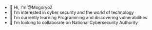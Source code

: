 - 👋 Hi, I’m @MogoryoZ
- 👀 I’m interested in cyber security and the world of technology
- 🌱 I’m currently learning Programming and discovering vulnerabilities
- 💞️ I’m looking to collaborate on National Cybersecurity Authority

<!---
MogoryoZ/MogoryoZ is a ✨ special ✨ repository because its `README.md` (this file) appears on your GitHub profile.
You can click the Preview link to take a look at your changes.
--->
